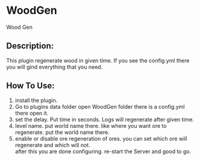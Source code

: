 # WoodGen 
Wood Gen
## Description: <br>
This plugin regenerate wood in given time. If you see the config.yml there you will gind everything that you need. <br>
## How To Use: <br>
1. install the plugin.<br>
2. Go to plugins data folder open WoodGen folder there is a config.yml there open it.<br>
3. set the delay. Put time in seconds. Logs will regenerate after given time.<br>
4. level name. put world name there. like where you want ore to regenerate. put the world name there.<br>
5. enable or disable ore regeneration of ores. you can set which ore will regenerate and which will not. <br>
after this you are done configuring. re-start the Server and good to go. 
